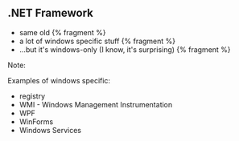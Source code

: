 ## .NET Framework

- same old {% fragment %}
- a lot of windows specific stuff {% fragment %}
- ...but it's windows-only (I know, it's surprising) {% fragment %}

Note:

Examples of windows specific:

- registry
- WMI - Windows Management Instrumentation
- WPF
- WinForms
- Windows Services
